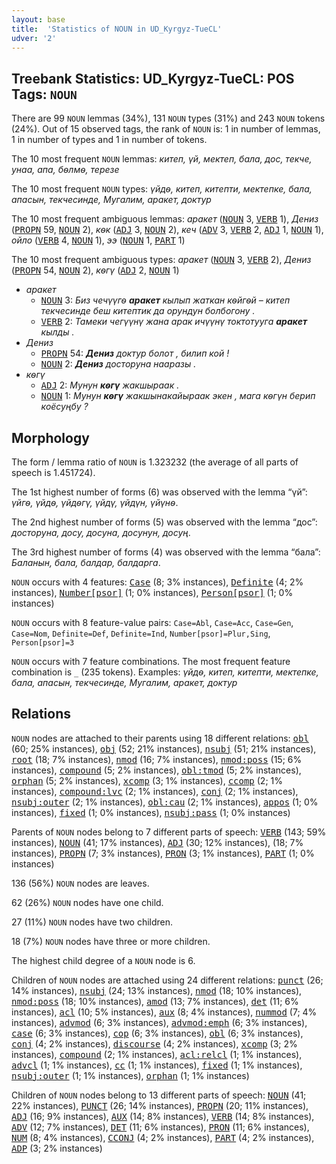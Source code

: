 ```yaml
---
layout: base
title:  'Statistics of NOUN in UD_Kyrgyz-TueCL'
udver: '2'
---
```


## Treebank Statistics: UD_Kyrgyz-TueCL: POS Tags: `NOUN`

There are 99 `NOUN` lemmas (34%), 131 `NOUN` types (31%) and 243 `NOUN` tokens (24%).
Out of 15 observed tags, the rank of `NOUN` is: 1 in number of lemmas, 1 in number of types and 1 in number of tokens.

The 10 most frequent `NOUN` lemmas: <em>китеп, үй, мектеп, бала, дос, текче, унаа, апа, бѳлмѳ, терезе</em>

The 10 most frequent `NOUN` types:  <em>үйдѳ, китеп, китепти, мектепке, бала, апасын, текчесинде, Мугалим, аракет, доктур</em>

The 10 most frequent ambiguous lemmas: <em>аракет</em> (<tt><a href="ky_tuecl-pos-NOUN.html">NOUN</a></tt> 3, <tt><a href="ky_tuecl-pos-VERB.html">VERB</a></tt> 1), <em>Дениз</em> (<tt><a href="ky_tuecl-pos-PROPN.html">PROPN</a></tt> 59, <tt><a href="ky_tuecl-pos-NOUN.html">NOUN</a></tt> 2), <em>кѳк</em> (<tt><a href="ky_tuecl-pos-ADJ.html">ADJ</a></tt> 3, <tt><a href="ky_tuecl-pos-NOUN.html">NOUN</a></tt> 2), <em>кеч</em> (<tt><a href="ky_tuecl-pos-ADV.html">ADV</a></tt> 3, <tt><a href="ky_tuecl-pos-VERB.html">VERB</a></tt> 2, <tt><a href="ky_tuecl-pos-ADJ.html">ADJ</a></tt> 1, <tt><a href="ky_tuecl-pos-NOUN.html">NOUN</a></tt> 1), <em>ойло</em> (<tt><a href="ky_tuecl-pos-VERB.html">VERB</a></tt> 4, <tt><a href="ky_tuecl-pos-NOUN.html">NOUN</a></tt> 1), <em>ээ</em> (<tt><a href="ky_tuecl-pos-NOUN.html">NOUN</a></tt> 1, <tt><a href="ky_tuecl-pos-PART.html">PART</a></tt> 1)

The 10 most frequent ambiguous types:  <em>аракет</em> (<tt><a href="ky_tuecl-pos-NOUN.html">NOUN</a></tt> 3, <tt><a href="ky_tuecl-pos-VERB.html">VERB</a></tt> 2), <em>Дениз</em> (<tt><a href="ky_tuecl-pos-PROPN.html">PROPN</a></tt> 54, <tt><a href="ky_tuecl-pos-NOUN.html">NOUN</a></tt> 2), <em>кѳгү</em> (<tt><a href="ky_tuecl-pos-ADJ.html">ADJ</a></tt> 2, <tt><a href="ky_tuecl-pos-NOUN.html">NOUN</a></tt> 1)


* <em>аракет</em>
  * <tt><a href="ky_tuecl-pos-NOUN.html">NOUN</a></tt> 3: <em>Биз чечүүгѳ <b>аракет</b> кылып жаткан кѳйгѳй – китеп текчесинде беш китептик да орундун болбогону .</em>
  * <tt><a href="ky_tuecl-pos-VERB.html">VERB</a></tt> 2: <em>Тамеки чегүүнү жана арак ичүүнү токтотууга <b>аракет</b> кылды .</em>
* <em>Дениз</em>
  * <tt><a href="ky_tuecl-pos-PROPN.html">PROPN</a></tt> 54: <em><b>Дениз</b> доктур болот , билип кой !</em>
  * <tt><a href="ky_tuecl-pos-NOUN.html">NOUN</a></tt> 2: <em><b>Дениз</b> досторуна нааразы .</em>
* <em>кѳгү</em>
  * <tt><a href="ky_tuecl-pos-ADJ.html">ADJ</a></tt> 2: <em>Мунун <b>кѳгү</b> жакшыраак .</em>
  * <tt><a href="ky_tuecl-pos-NOUN.html">NOUN</a></tt> 1: <em>Мунун <b>кѳгү</b> жакшынакайыраак экен , мага кѳгүн берип коёсуңбу ?</em>

## Morphology

The form / lemma ratio of `NOUN` is 1.323232 (the average of all parts of speech is 1.451724).

The 1st highest number of forms (6) was observed with the lemma “үй”: <em>үйгѳ, үйдѳ, үйдѳгү, үйдү, үйдүн, үйүнѳ</em>.

The 2nd highest number of forms (5) was observed with the lemma “дос”: <em>досторуна, досу, досуна, досунун, досуң</em>.

The 3rd highest number of forms (4) was observed with the lemma “бала”: <em>Баланын, бала, балдар, балдарга</em>.

`NOUN` occurs with 4 features: <tt><a href="ky_tuecl-feat-Case.html">Case</a></tt> (8; 3% instances), <tt><a href="ky_tuecl-feat-Definite.html">Definite</a></tt> (4; 2% instances), <tt><a href="ky_tuecl-feat-Number-psor.html">Number[psor]</a></tt> (1; 0% instances), <tt><a href="ky_tuecl-feat-Person-psor.html">Person[psor]</a></tt> (1; 0% instances)

`NOUN` occurs with 8 feature-value pairs: `Case=Abl`, `Case=Acc`, `Case=Gen`, `Case=Nom`, `Definite=Def`, `Definite=Ind`, `Number[psor]=Plur,Sing`, `Person[psor]=3`

`NOUN` occurs with 7 feature combinations.
The most frequent feature combination is `_` (235 tokens).
Examples: <em>үйдѳ, китеп, китепти, мектепке, бала, апасын, текчесинде, Мугалим, аракет, доктур</em>


## Relations

`NOUN` nodes are attached to their parents using 18 different relations: <tt><a href="ky_tuecl-dep-obl.html">obl</a></tt> (60; 25% instances), <tt><a href="ky_tuecl-dep-obj.html">obj</a></tt> (52; 21% instances), <tt><a href="ky_tuecl-dep-nsubj.html">nsubj</a></tt> (51; 21% instances), <tt><a href="ky_tuecl-dep-root.html">root</a></tt> (18; 7% instances), <tt><a href="ky_tuecl-dep-nmod.html">nmod</a></tt> (16; 7% instances), <tt><a href="ky_tuecl-dep-nmod-poss.html">nmod:poss</a></tt> (15; 6% instances), <tt><a href="ky_tuecl-dep-compound.html">compound</a></tt> (5; 2% instances), <tt><a href="ky_tuecl-dep-obl-tmod.html">obl:tmod</a></tt> (5; 2% instances), <tt><a href="ky_tuecl-dep-orphan.html">orphan</a></tt> (5; 2% instances), <tt><a href="ky_tuecl-dep-xcomp.html">xcomp</a></tt> (3; 1% instances), <tt><a href="ky_tuecl-dep-ccomp.html">ccomp</a></tt> (2; 1% instances), <tt><a href="ky_tuecl-dep-compound-lvc.html">compound:lvc</a></tt> (2; 1% instances), <tt><a href="ky_tuecl-dep-conj.html">conj</a></tt> (2; 1% instances), <tt><a href="ky_tuecl-dep-nsubj-outer.html">nsubj:outer</a></tt> (2; 1% instances), <tt><a href="ky_tuecl-dep-obl-cau.html">obl:cau</a></tt> (2; 1% instances), <tt><a href="ky_tuecl-dep-appos.html">appos</a></tt> (1; 0% instances), <tt><a href="ky_tuecl-dep-fixed.html">fixed</a></tt> (1; 0% instances), <tt><a href="ky_tuecl-dep-nsubj-pass.html">nsubj:pass</a></tt> (1; 0% instances)

Parents of `NOUN` nodes belong to 7 different parts of speech: <tt><a href="ky_tuecl-pos-VERB.html">VERB</a></tt> (143; 59% instances), <tt><a href="ky_tuecl-pos-NOUN.html">NOUN</a></tt> (41; 17% instances), <tt><a href="ky_tuecl-pos-ADJ.html">ADJ</a></tt> (30; 12% instances),  (18; 7% instances), <tt><a href="ky_tuecl-pos-PROPN.html">PROPN</a></tt> (7; 3% instances), <tt><a href="ky_tuecl-pos-PRON.html">PRON</a></tt> (3; 1% instances), <tt><a href="ky_tuecl-pos-PART.html">PART</a></tt> (1; 0% instances)

136 (56%) `NOUN` nodes are leaves.

62 (26%) `NOUN` nodes have one child.

27 (11%) `NOUN` nodes have two children.

18 (7%) `NOUN` nodes have three or more children.

The highest child degree of a `NOUN` node is 6.

Children of `NOUN` nodes are attached using 24 different relations: <tt><a href="ky_tuecl-dep-punct.html">punct</a></tt> (26; 14% instances), <tt><a href="ky_tuecl-dep-nsubj.html">nsubj</a></tt> (24; 13% instances), <tt><a href="ky_tuecl-dep-nmod.html">nmod</a></tt> (18; 10% instances), <tt><a href="ky_tuecl-dep-nmod-poss.html">nmod:poss</a></tt> (18; 10% instances), <tt><a href="ky_tuecl-dep-amod.html">amod</a></tt> (13; 7% instances), <tt><a href="ky_tuecl-dep-det.html">det</a></tt> (11; 6% instances), <tt><a href="ky_tuecl-dep-acl.html">acl</a></tt> (10; 5% instances), <tt><a href="ky_tuecl-dep-aux.html">aux</a></tt> (8; 4% instances), <tt><a href="ky_tuecl-dep-nummod.html">nummod</a></tt> (7; 4% instances), <tt><a href="ky_tuecl-dep-advmod.html">advmod</a></tt> (6; 3% instances), <tt><a href="ky_tuecl-dep-advmod-emph.html">advmod:emph</a></tt> (6; 3% instances), <tt><a href="ky_tuecl-dep-case.html">case</a></tt> (6; 3% instances), <tt><a href="ky_tuecl-dep-cop.html">cop</a></tt> (6; 3% instances), <tt><a href="ky_tuecl-dep-obl.html">obl</a></tt> (6; 3% instances), <tt><a href="ky_tuecl-dep-conj.html">conj</a></tt> (4; 2% instances), <tt><a href="ky_tuecl-dep-discourse.html">discourse</a></tt> (4; 2% instances), <tt><a href="ky_tuecl-dep-xcomp.html">xcomp</a></tt> (3; 2% instances), <tt><a href="ky_tuecl-dep-compound.html">compound</a></tt> (2; 1% instances), <tt><a href="ky_tuecl-dep-acl-relcl.html">acl:relcl</a></tt> (1; 1% instances), <tt><a href="ky_tuecl-dep-advcl.html">advcl</a></tt> (1; 1% instances), <tt><a href="ky_tuecl-dep-cc.html">cc</a></tt> (1; 1% instances), <tt><a href="ky_tuecl-dep-fixed.html">fixed</a></tt> (1; 1% instances), <tt><a href="ky_tuecl-dep-nsubj-outer.html">nsubj:outer</a></tt> (1; 1% instances), <tt><a href="ky_tuecl-dep-orphan.html">orphan</a></tt> (1; 1% instances)

Children of `NOUN` nodes belong to 13 different parts of speech: <tt><a href="ky_tuecl-pos-NOUN.html">NOUN</a></tt> (41; 22% instances), <tt><a href="ky_tuecl-pos-PUNCT.html">PUNCT</a></tt> (26; 14% instances), <tt><a href="ky_tuecl-pos-PROPN.html">PROPN</a></tt> (20; 11% instances), <tt><a href="ky_tuecl-pos-ADJ.html">ADJ</a></tt> (16; 9% instances), <tt><a href="ky_tuecl-pos-AUX.html">AUX</a></tt> (14; 8% instances), <tt><a href="ky_tuecl-pos-VERB.html">VERB</a></tt> (14; 8% instances), <tt><a href="ky_tuecl-pos-ADV.html">ADV</a></tt> (12; 7% instances), <tt><a href="ky_tuecl-pos-DET.html">DET</a></tt> (11; 6% instances), <tt><a href="ky_tuecl-pos-PRON.html">PRON</a></tt> (11; 6% instances), <tt><a href="ky_tuecl-pos-NUM.html">NUM</a></tt> (8; 4% instances), <tt><a href="ky_tuecl-pos-CCONJ.html">CCONJ</a></tt> (4; 2% instances), <tt><a href="ky_tuecl-pos-PART.html">PART</a></tt> (4; 2% instances), <tt><a href="ky_tuecl-pos-ADP.html">ADP</a></tt> (3; 2% instances)

